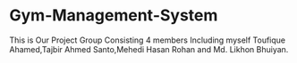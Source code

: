 # Gym-Management-System
This is Our Project Group Consisting 4 members Including myself Toufique Ahamed,Tajbir Ahmed Santo,Mehedi Hasan Rohan and Md. Likhon Bhuiyan.
